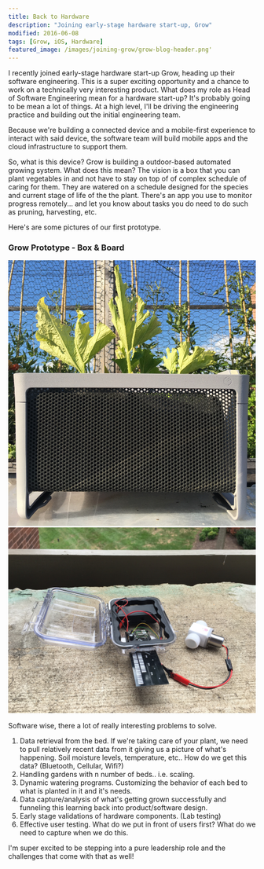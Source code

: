 ```yaml
---
title: Back to Hardware
description: "Joining early-stage hardware start-up, Grow"
modified: 2016-06-08
tags: [Grow, iOS, Hardware]
featured_image: /images/joining-grow/grow-blog-header.png'  
---
```


I recently joined early-stage hardware start-up Grow, heading up their software engineering. This is a super exciting opportunity and a chance to work on a technically very interesting product. What does my role as Head of Software Engineering mean for a hardware start-up? It's probably going to be mean a lot of things. At a high level, I'll be driving the engineering practice and building out the initial engineering team.

Because we're building a connected device and a mobile-first experience to interact with said device, the software team will build mobile apps and the cloud infrastructure to support them.

So, what is this device? Grow is building a outdoor-based automated growing system. What does this mean? The vision is a box that you can plant vegetables in and not have to stay on top of of complex schedule of caring for them. They are watered on a schedule designed for the species and current stage of life of the the plant. There's an app you use to monitor progress remotely... and let you know about tasks you do need to do such as pruning, harvesting, etc.

Here's are some pictures of our first prototype.

### Grow Prototype - Box & Board

<div class="gallery" data-columns="2">
	<img src="/images/joining-grow/grow-prototype-1.jpg">
	<img src="/images/joining-grow/grow-board-prototype.jpg">
</div>

Software wise, there a lot of really interesting problems to solve.

1. Data retrieval from the bed. If we're taking care of your plant, we need to pull relatively recent data from it giving us a picture of what's happening. Soil moisture levels, temperature, etc.. How do we get this data? (Bluetooth, Cellular, Wifi?)
2. Handling gardens with n number of beds.. i.e. scaling.
3. Dynamic watering programs. Customizing the behavior of each bed to what is planted in it and it's needs.
4. Data capture/analysis of what's getting grown successfully and funneling this learning back into product/software design.
5. Early stage validations of hardware components. (Lab testing)
6. Effective user testing. What do we put in front of users first? What do we need to capture when we do this.

I'm super excited to be stepping into a pure leadership role and the challenges that come with that as well!